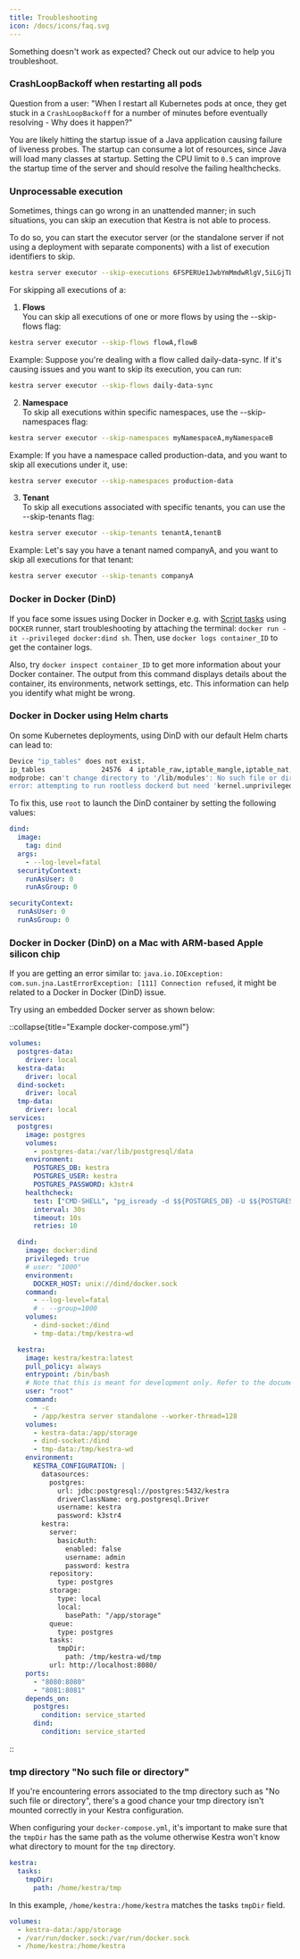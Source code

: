 ```yaml
---
title: Troubleshooting
icon: /docs/icons/faq.svg
---
```


Something doesn't work as expected? Check out our advice to help you troubleshoot.


### CrashLoopBackoff when restarting all pods

Question from a user: "When I restart all Kubernetes pods at once, they get stuck in a `CrashLoopBackoff` for a number of minutes before eventually resolving - Why does it happen?"

You are likely hitting the startup issue of a Java application causing failure of liveness probes. The startup can consume a lot of resources, since Java will load many classes at startup. Setting the CPU limit to `0.5` can improve the startup time of the server and should resolve the failing healthchecks.


### Unprocessable execution

Sometimes, things can go wrong in an unattended manner; in such situations, you can skip an execution that Kestra is not able to process.

To do so, you can start the executor server (or the standalone server if not using a deployment with separate components) with a list of execution identifiers to skip.

```sh
kestra server executor --skip-executions 6FSPERUe1JwbYmMmdwRlgV,5iLGjTLOHAVGUGlsesFaMb
```

For skipping all executions of a: <br>

1. **Flows** <br>
You can skip all executions of one or more flows by using the --skip-flows flag:

```sh
kestra server executor --skip-flows flowA,flowB
```

Example: Suppose you're dealing with a flow called daily-data-sync. If it's causing issues and you want to skip its execution, you can run:
```sh
kestra server executor --skip-flows daily-data-sync
```

2. **Namespace** <br>
To skip all executions within specific namespaces, use the --skip-namespaces flag:

```sh
kestra server executor --skip-namespaces myNamespaceA,myNamespaceB
```

Example: If you have a namespace called production-data, and you want to skip all executions under it, use:
```sh
kestra server executor --skip-namespaces production-data
```

3. **Tenant** <br>
To skip all executions associated with specific tenants, you can use the --skip-tenants flag:

```sh
kestra server executor --skip-tenants tenantA,tenantB
```

Example: Let's say you have a tenant named companyA, and you want to skip all executions for that tenant:
```sh
kestra server executor --skip-tenants companyA
```


### Docker in Docker (DinD)

If you face some issues using Docker in Docker e.g. with [Script tasks](../04.workflow-components/01.tasks/02.scripts/index.md) using `DOCKER` runner, start troubleshooting by attaching the terminal: ``docker run -it --privileged docker:dind sh``. Then, use `docker logs container_ID` to get the container logs.

Also, try `docker inspect container_ID` to get more information about your Docker container. The output from this command displays details about the container, its environments, network settings, etc. This information can help you identify what might be wrong.


### Docker in Docker using Helm charts

On some Kubernetes deployments, using DinD with our default Helm charts can lead to:

```bash
Device "ip_tables" does not exist.
ip_tables              24576  4 iptable_raw,iptable_mangle,iptable_nat,iptable_filter
modprobe: can't change directory to '/lib/modules': No such file or directory
error: attempting to run rootless dockerd but need 'kernel.unprivileged_userns_clone' (/proc/sys/kernel/unprivileged_userns_clone) set to 1
```

To fix this, use `root` to launch the DinD container by setting the following values:

```yaml
dind:
  image:
    tag: dind
  args:
    - --log-level=fatal
  securityContext:
    runAsUser: 0
    runAsGroup: 0

securityContext:
  runAsUser: 0
  runAsGroup: 0
```


### Docker in Docker (DinD) on a Mac with ARM-based Apple silicon chip

If you are getting an error similar to: `java.io.IOException: com.sun.jna.LastErrorException: [111] Connection refused`, it might be related to a Docker in Docker (DinD) issue.

Try using an embedded Docker server as shown below:

::collapse{title="Example docker-compose.yml"}
```yaml
volumes:
  postgres-data:
    driver: local
  kestra-data:
    driver: local
  dind-socket:
    driver: local
  tmp-data:
    driver: local
services:
  postgres:
    image: postgres
    volumes:
      - postgres-data:/var/lib/postgresql/data
    environment:
      POSTGRES_DB: kestra
      POSTGRES_USER: kestra
      POSTGRES_PASSWORD: k3str4
    healthcheck:
      test: ["CMD-SHELL", "pg_isready -d $${POSTGRES_DB} -U $${POSTGRES_USER}"]
      interval: 30s
      timeout: 10s
      retries: 10

  dind:
    image: docker:dind
    privileged: true
    # user: "1000"
    environment:
      DOCKER_HOST: unix://dind/docker.sock
    command:
      - --log-level=fatal
      # - --group=1000
    volumes:
      - dind-socket:/dind
      - tmp-data:/tmp/kestra-wd

  kestra:
    image: kestra/kestra:latest
    pull_policy: always
    entrypoint: /bin/bash
    # Note that this is meant for development only. Refer to the documentation for production deployments of Kestra which runs without a root user.
    user: "root"
    command:
      - -c
      - /app/kestra server standalone --worker-thread=128
    volumes:
      - kestra-data:/app/storage
      - dind-socket:/dind
      - tmp-data:/tmp/kestra-wd
    environment:
      KESTRA_CONFIGURATION: |
        datasources:
          postgres:
            url: jdbc:postgresql://postgres:5432/kestra
            driverClassName: org.postgresql.Driver
            username: kestra
            password: k3str4
        kestra:
          server:
            basicAuth:
              enabled: false
              username: admin
              password: kestra
          repository:
            type: postgres
          storage:
            type: local
            local:
              basePath: "/app/storage"
          queue:
            type: postgres
          tasks:
            tmpDir:
              path: /tmp/kestra-wd/tmp
          url: http://localhost:8080/
    ports:
      - "8080:8080"
      - "8081:8081"
    depends_on:
      postgres:
        condition: service_started
      dind:
        condition: service_started
```
::

### tmp directory "No such file or directory"

If you're encountering errors associated to the tmp directory such as "No such file or directory", there's a good chance your tmp directory isn't mounted correctly in your Kestra configuration.

When configuring your `docker-compose.yml`, it's important to make sure that the `tmpDir` has the same path as the volume otherwise Kestra won't know what directory to mount for the `tmp` directory.

```yaml
kestra:
  tasks:
    tmpDir:
      path: /home/kestra/tmp
```

In this example, `/home/kestra:/home/kestra` matches the tasks `tmpDir` field.

```yaml
volumes:
  - kestra-data:/app/storage
  - /var/run/docker.sock:/var/run/docker.sock
  - /home/kestra:/home/kestra
```

